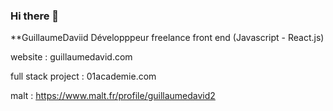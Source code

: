 ### Hi there 👋


**GuillaumeDaviid Développpeur freelance front end (Javascript - React.js) 

website : guillaumedavid.com

full stack project : 01academie.com

malt : https://www.malt.fr/profile/guillaumedavid2
